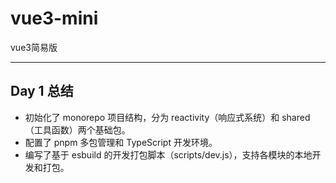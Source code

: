 # vue3-mini

vue3简易版

---

## Day 1 总结

- 初始化了 monorepo 项目结构，分为 reactivity（响应式系统）和 shared（工具函数）两个基础包。
- 配置了 pnpm 多包管理和 TypeScript 开发环境。
- 编写了基于 esbuild 的开发打包脚本（scripts/dev.js），支持各模块的本地开发和打包。
